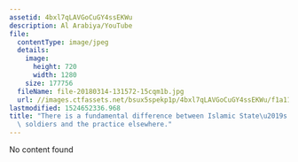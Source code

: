 ```yaml
---
assetid: 4bxl7qLAVGoCuGY4ssEKWu
description: Al Arabiya/YouTube
file:
  contentType: image/jpeg
  details:
    image:
      height: 720
      width: 1280
    size: 177756
  fileName: file-20180314-131572-15cqm1b.jpg
  url: //images.ctfassets.net/bsux5spekp1p/4bxl7qLAVGoCuGY4ssEKWu/f1a11cad441e26dbc21b73d7cc508dcc/file-20180314-131572-15cqm1b.jpg
lastmodified: 1524652336.968
title: "There is a fundamental difference between Islamic State\u2019s use of child\
  \ soldiers and the practice elsewhere."
---
```

No content found